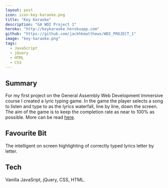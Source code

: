 ```yaml
---
layout: post
icon: icon-key-karaoke.png
title: "Key Karaoke"
description: "GA WDI Project 1"
heroku: "http://keykaraoke.herokuapp.com"
github: "https://github.com/jackhkmatthews/WDI_PROJECT_1"
image: "key-karaoke.png"
tags:
  - JavaScript
  - jQuery
  - HTML
  - CSS
---
```


## Summary

For my first project on the General Assembly Web Development Immersive course I created a lyric typing game. In the game the player selects a song to listen and type to as the lyrics waterfall, line by line, down the screen. The aim of the game is to keep the completion rate as near to 100% as possible. More can be read [here](https://github.com/jackhkmatthews/WDI_PROJECT_1).

## Favourite Bit

The intelligent on screen highlighting of correctly typed lyrics letter by letter.

## Tech

Vanilla JavaSript, jQuery, CSS, HTML.
